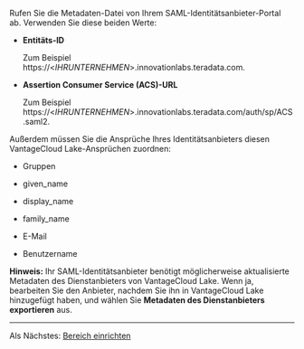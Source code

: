 Rufen Sie die Metadaten-Datei von Ihrem SAML-Identitätsanbieter-Portal ab. Verwenden Sie diese beiden Werte:

-   **Entitäts-ID**

    Zum Beispiel https://\<*IHRUNTERNEHMEN*\>.innovationlabs.teradata.com.

-   **Assertion Consumer Service (ACS)-URL**

    Zum Beispiel https://\<*IHRUNTERNEHMEN*\>.innovationlabs.teradata.com/auth/sp/ACS.saml2.

Außerdem müssen Sie die Ansprüche Ihres Identitätsanbieters diesen VantageCloud Lake-Ansprüchen zuordnen:

-   Gruppen

-   given\_name

-   display\_name

-   family\_name

-   E-Mail

-   Benutzername

**Hinweis:** Ihr SAML-Identitätsanbieter benötigt möglicherweise aktualisierte Metadaten des Dienstanbieters von VantageCloud Lake. Wenn ja, bearbeiten Sie den Anbieter, nachdem Sie ihn in VantageCloud Lake hinzugefügt haben, und wählen Sie **Metadaten des Dienstanbieters exportieren** aus.

------------------------------------------------------------------------

Als Nächstes: [Bereich einrichten](ruf1680184116601.md)

